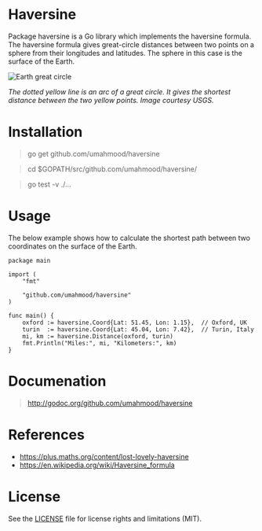 # Haversine

Package haversine is a Go library which implements the haversine formula. The 
haversine formula gives great-circle distances between two points on a sphere 
from their longitudes and latitudes. The sphere in this case is the surface of 
the Earth.

![Earth great circle](https://i.imgur.com/iD3X3Ax.png)

*The dotted yellow line is an arc of a great circle. It gives the shortest 
distance between the two yellow points. Image courtesy USGS.*

# Installation

> go get github.com/umahmood/haversine

> cd $GOPATH/src/github.com/umahmood/haversine/

> go test -v ./...

# Usage

The below example shows how to calculate the shortest path between two 
coordinates on the surface of the Earth.

    package main

    import (
        "fmt"

        "github.com/umahmood/haversine"
    )

    func main() {
        oxford := haversine.Coord{Lat: 51.45, Lon: 1.15},  // Oxford, UK
        turin  := haversine.Coord{Lat: 45.04, Lon: 7.42},  // Turin, Italy
        mi, km := haversine.Distance(oxford, turin)
        fmt.Println("Miles:", mi, "Kilometers:", km)
    }

# Documenation

> http://godoc.org/github.com/umahmood/haversine

# References

* https://plus.maths.org/content/lost-lovely-haversine
* https://en.wikipedia.org/wiki/Haversine_formula

# License

See the [LICENSE](LICENSE.md) file for license rights and limitations (MIT).
